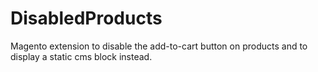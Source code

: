 DisabledProducts
================

Magento extension to disable the add-to-cart button on products and to display a static cms block instead.